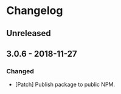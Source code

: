# Changelog

## Unreleased

## 3.0.6 - 2018-11-27

### Changed

-   [Patch] Publish package to public NPM.
